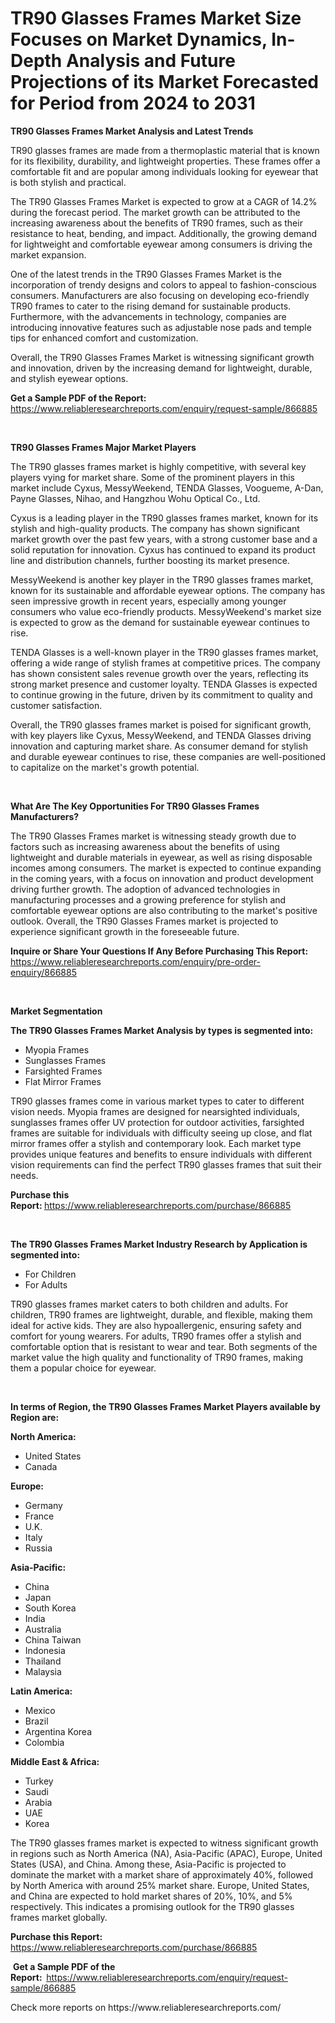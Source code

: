 <p><h1>TR90 Glasses Frames Market Size Focuses on Market Dynamics, In-Depth Analysis and Future Projections of its Market Forecasted for Period from 2024 to 2031</h1></p><p><strong>TR90 Glasses Frames Market Analysis and Latest Trends</strong></p>
<p><p>TR90 glasses frames are made from a thermoplastic material that is known for its flexibility, durability, and lightweight properties. These frames offer a comfortable fit and are popular among individuals looking for eyewear that is both stylish and practical.</p><p>The TR90 Glasses Frames Market is expected to grow at a CAGR of 14.2% during the forecast period. The market growth can be attributed to the increasing awareness about the benefits of TR90 frames, such as their resistance to heat, bending, and impact. Additionally, the growing demand for lightweight and comfortable eyewear among consumers is driving the market expansion.</p><p>One of the latest trends in the TR90 Glasses Frames Market is the incorporation of trendy designs and colors to appeal to fashion-conscious consumers. Manufacturers are also focusing on developing eco-friendly TR90 frames to cater to the rising demand for sustainable products. Furthermore, with the advancements in technology, companies are introducing innovative features such as adjustable nose pads and temple tips for enhanced comfort and customization.</p><p>Overall, the TR90 Glasses Frames Market is witnessing significant growth and innovation, driven by the increasing demand for lightweight, durable, and stylish eyewear options.</p></p>
<p><strong>Get a Sample PDF of the Report:&nbsp;</strong> <a href="https://www.reliableresearchreports.com/enquiry/request-sample/866885">https://www.reliableresearchreports.com/enquiry/request-sample/866885</a></p>
<p>&nbsp;</p>
<p><strong>TR90 Glasses Frames Major Market Players</strong></p>
<p><p>The TR90 glasses frames market is highly competitive, with several key players vying for market share. Some of the prominent players in this market include Cyxus, MessyWeekend, TENDA Glasses, Voogueme, A-Dan, Payne Glasses, Nihao, and Hangzhou Wohu Optical Co., Ltd.</p><p>Cyxus is a leading player in the TR90 glasses frames market, known for its stylish and high-quality products. The company has shown significant market growth over the past few years, with a strong customer base and a solid reputation for innovation. Cyxus has continued to expand its product line and distribution channels, further boosting its market presence.</p><p>MessyWeekend is another key player in the TR90 glasses frames market, known for its sustainable and affordable eyewear options. The company has seen impressive growth in recent years, especially among younger consumers who value eco-friendly products. MessyWeekend's market size is expected to grow as the demand for sustainable eyewear continues to rise.</p><p>TENDA Glasses is a well-known player in the TR90 glasses frames market, offering a wide range of stylish frames at competitive prices. The company has shown consistent sales revenue growth over the years, reflecting its strong market presence and customer loyalty. TENDA Glasses is expected to continue growing in the future, driven by its commitment to quality and customer satisfaction.</p><p>Overall, the TR90 glasses frames market is poised for significant growth, with key players like Cyxus, MessyWeekend, and TENDA Glasses driving innovation and capturing market share. As consumer demand for stylish and durable eyewear continues to rise, these companies are well-positioned to capitalize on the market's growth potential.</p></p>
<p>&nbsp;</p>
<p><strong>What Are The Key Opportunities For TR90 Glasses Frames Manufacturers?</strong></p>
<p><p>The TR90 Glasses Frames market is witnessing steady growth due to factors such as increasing awareness about the benefits of using lightweight and durable materials in eyewear, as well as rising disposable incomes among consumers. The market is expected to continue expanding in the coming years, with a focus on innovation and product development driving further growth. The adoption of advanced technologies in manufacturing processes and a growing preference for stylish and comfortable eyewear options are also contributing to the market's positive outlook. Overall, the TR90 Glasses Frames market is projected to experience significant growth in the foreseeable future.</p></p>
<p><strong>Inquire or Share Your Questions If Any Before Purchasing This Report:</strong> <a href="https://www.reliableresearchreports.com/enquiry/pre-order-enquiry/866885">https://www.reliableresearchreports.com/enquiry/pre-order-enquiry/866885</a></p>
<p>&nbsp;</p>
<p><strong>Market Segmentation</strong></p>
<p><strong>The TR90 Glasses Frames Market Analysis by types is segmented into:</strong></p>
<p><ul><li>Myopia Frames</li><li>Sunglasses Frames</li><li>Farsighted Frames</li><li>Flat Mirror Frames</li></ul></p>
<p><p>TR90 glasses frames come in various market types to cater to different vision needs. Myopia frames are designed for nearsighted individuals, sunglasses frames offer UV protection for outdoor activities, farsighted frames are suitable for individuals with difficulty seeing up close, and flat mirror frames offer a stylish and contemporary look. Each market type provides unique features and benefits to ensure individuals with different vision requirements can find the perfect TR90 glasses frames that suit their needs.</p></p>
<p><strong>Purchase this Report:&nbsp;</strong><a href="https://www.reliableresearchreports.com/purchase/866885">https://www.reliableresearchreports.com/purchase/866885</a></p>
<p>&nbsp;</p>
<p><strong>The TR90 Glasses Frames Market Industry Research by Application is segmented into:</strong></p>
<p><ul><li>For Children</li><li>For Adults</li></ul></p>
<p><p>TR90 glasses frames market caters to both children and adults. For children, TR90 frames are lightweight, durable, and flexible, making them ideal for active kids. They are also hypoallergenic, ensuring safety and comfort for young wearers. For adults, TR90 frames offer a stylish and comfortable option that is resistant to wear and tear. Both segments of the market value the high quality and functionality of TR90 frames, making them a popular choice for eyewear.</p></p>
<p>&nbsp;</p>
<p><strong>In terms of Region, the TR90 Glasses Frames Market Players available by Region are:</strong></p>
<p>
    <p> <strong> North America: </strong>
        <ul>
            <li>United States</li>
            <li>Canada</li>
        </ul>
        </p> 
    <p> <strong> Europe: </strong>
        <ul>
            <li>Germany</li>
            <li>France</li>
            <li>U.K.</li>
            <li>Italy</li>
            <li>Russia</li>
        </ul>
        </p> 
    <p> <strong> Asia-Pacific: </strong>
        <ul>
            <li>China</li>
            <li>Japan</li>
            <li>South Korea</li>
            <li>India</li>
            <li>Australia</li>
            <li>China Taiwan</li>
            <li>Indonesia</li>
            <li>Thailand</li>
            <li>Malaysia</li>
        </ul>
        </p> 
    <p> <strong> Latin America: </strong>
        <ul>
            <li>Mexico</li>
            <li>Brazil</li>
            <li>Argentina Korea</li>
            <li>Colombia</li>
        </ul>
        </p> 
    <p> <strong> Middle East & Africa: </strong>
        <ul>
            <li>Turkey</li>
            <li>Saudi</li>
            <li>Arabia</li>
            <li>UAE</li>
            <li>Korea</li>
        </ul>
    </p>
    </p>
<p><p>The TR90 glasses frames market is expected to witness significant growth in regions such as North America (NA), Asia-Pacific (APAC), Europe, United States (USA), and China. Among these, Asia-Pacific is projected to dominate the market with a market share of approximately 40%, followed by North America with around 25% market share. Europe, United States, and China are expected to hold market shares of 20%, 10%, and 5% respectively. This indicates a promising outlook for the TR90 glasses frames market globally.</p></p>
<p><strong>Purchase this Report: </strong><a href="https://www.reliableresearchreports.com/purchase/866885">https://www.reliableresearchreports.com/purchase/866885</a></p>
<p>&nbsp;<strong>Get a Sample PDF of the Report:&nbsp;&nbsp;</strong><a href="https://www.reliableresearchreports.com/enquiry/request-sample/866885">https://www.reliableresearchreports.com/enquiry/request-sample/866885</a></p>
<p><strong></strong></p>
<p>Check more reports on https://www.reliableresearchreports.com/</p>